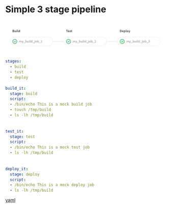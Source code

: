 # Simple 3 stage pipeline

![3 stage pipeline](../images/3-stage-pipeline.png)


```yaml
stages:
  - build
  - test
  - deploy

build_it:
  stage: build
  script:
  - /bin/echo This is a mock build job
  - touch /tmp/build
  - ls -lh /tmp/build


test_it:
  stage: test
  script:
  - /bin/echo This is a mock test job
  - ls -lh /tmp/build


deploy_it:
  stage: deploy
  script:
  - /bin/echo This is a mock deploy job
  - ls -lh /tmp/build
```

[yaml](yaml/simple-3-stage-pipeline.yaml)
